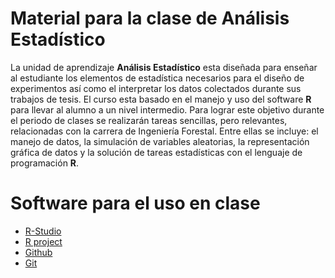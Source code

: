 # Material para la clase de Análisis Estadístico

La unidad de aprendizaje **Análisis Estadístico** esta diseñada para enseñar al estudiante los elementos de estadística necesarios para el diseño de experimentos así como el interpretar los datos colectados durante sus trabajos de tesis. El curso esta basado en el manejo y uso del software **R** para llevar al alumno a un nivel intermedio. Para lograr este objetivo durante el periodo de clases se realizarán tareas sencillas, pero relevantes, relacionadas con la carrera de Ingeniería Forestal. Entre ellas se incluye: el manejo de datos, la simulación de variables aleatorias, la representación gráfica de datos y la solución de tareas estadísticas con el lenguaje de programación **R**.

# Software para el uso en clase

  - [R-Studio](https://www.rstudio.com/)
  - [R project](https://www.r-project.org/)
  - [Github](https://github.com/)
  - [Git](https://git-scm.com/)
